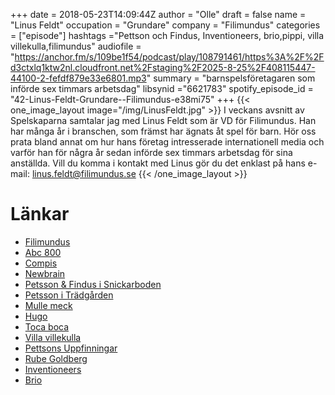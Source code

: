 +++
date = 2018-05-23T14:09:44Z
author = "Olle"
draft = false
name = "Linus Feldt"
occupation = "Grundare"
company = "Filimundus"
categories = ["episode"]
hashtags ="Pettson och Findus, Inventioneers, brio,pippi, villa villekulla,filimundus"
audiofile = "https://anchor.fm/s/109be1f54/podcast/play/108791461/https%3A%2F%2Fd3ctxlq1ktw2nl.cloudfront.net%2Fstaging%2F2025-8-25%2F408115447-44100-2-fefdf879e33e6801.mp3"
summary = "barnspelsföretagaren som införde sex timmars arbetsdag"
libsynid ="6621783"
spotify_episode_id = "42-Linus-Feldt-Grundare--Filimundus-e38mi75"
+++
{{< one_image_layout image="/img/LinusFeldt.jpg" >}}
I veckans avsnitt av Spelskaparna samtalar jag med Linus Feldt som är VD för Filimundus. Han har många år i branschen, som främst har ägnats åt spel för barn. Hör oss prata bland annat om hur hans företag intresserade internationell media och varför han för några år sedan införde sex timmars arbetsdag för sina anställda. Vill du komma i kontakt med Linus gör du det enklast på hans e-mail: linus.feldt@filimundus.se
{{< /one_image_layout >}}
# Länkar
* [Filimundus](http://www.filimundus.se/)
* [Abc 800](https://en.wikipedia.org/wiki/ABC_800)
* [Compis](https://en.wikipedia.org/wiki/Compis)
* [Newbrain](https://www.youtube.com/watch?v=OWgGEMbqh5k)
* [Petsson & Findus i Snickarboden](https://www.youtube.com/watch?v=p7zHcYtiFbM&list=PLB469A86C00BF4282)
* [Petsson i Trädgården](https://www.youtube.com/watch?v=Pp0CQ_4tszQ)
* [Mulle meck](https://www.youtube.com/watch?v=_NjrpmWKPuI&t=2257s)
* [Hugo](https://www.youtube.com/watch?v=AmLuVYdrvQ8)
* [Toca boca](https://tocaboca.com/)
* [Villa villekulla](https://www.youtube.com/watch?v=6-dQVm4VGd0)
* [Pettsons Uppfinningar](https://www.youtube.com/watch?v=4boVHJ6IIbk)
* [Rube Goldberg](https://en.wikipedia.org/wiki/Rube_Goldberg_machine)
* [Inventioneers](https://www.youtube.com/watch?v=-66H1Jy7tuc)
* [Brio](https://www.youtube.com/watch?v=8CqO4yHMep4)
